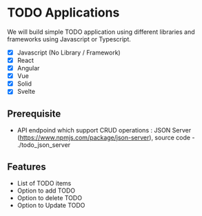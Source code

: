 # TODO Applications

We will build simple TODO application using different libraries and frameworks using Javascript or Typescript.

- [x] Javascript (No Library / Framework)
- [x] React
- [x] Angular
- [x] Vue
- [x] Solid
- [x] Svelte

## Prerequisite

- API endpoind which support CRUD operations : JSON Server (https://www.npmjs.com/package/json-server), source code - ./todo_json_server

## Features

- List of TODO items
- Option to add TODO
- Option to delete TODO
- Option to Update TODO
